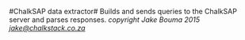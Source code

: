 #ChalkSAP data extractor#
Builds and sends queries to the ChalkSAP server and parses responses.
*copyright Jake Bouma 2015 jake@chalkstack.co.za*
